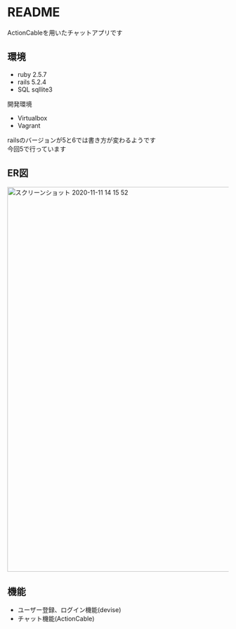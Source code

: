 # README

ActionCableを用いたチャットアプリです

## 環境

- ruby 2.5.7
- rails 5.2.4
- SQL sqllite3

開発環境
- Virtualbox
- Vagrant

railsのバージョンが5と6では書き方が変わるようです  
今回5で行っています

## ER図

<img width="874" alt="スクリーンショット 2020-11-11 14 15 52" src="https://user-images.githubusercontent.com/60842603/98896771-1d28e300-24ed-11eb-95a7-b72f5a9b3f36.png">

## 機能

- ユーザー登録、ログイン機能(devise)
- チャット機能(ActionCable)
